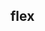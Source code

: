 ## flex


<!-- CSSJSON.flex.description -->

<!-- CSSJSON.flex.syntax -->

<!-- CSSJSON.flex.values -->

<!-- CSSJSON.flex.compatibility -->

<!-- CSSJSON.flex.reference -->